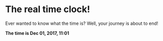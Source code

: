 # The real time clock!

Ever wanted to know what the time is? Well, your journey is about to end!

**The time is Dec 01, 2017, 11:01**